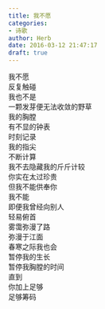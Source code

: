 ```yaml
---  
title: 我不愿  
categories:  
- 诗歌  
author: Herb  
date: 2016-03-12 21:47:17  
draft: true
---  
```

我不愿  
反复触碰  
我也不是  
一颗发芽便无法收敛的野草    
我的胸膛  
有不显的钟表  
时刻记录  
我的指尖  
不断计算    
我不去隐藏我的斤斤计较  
你实在太过珍贵    
但我不能供奉你  
我不能    
即便我曾经向别人  
轻易俯首    
雾霭弥漫了路  
弥漫于江面  
春寒之际我也会  
暂停我的生长    
暂停我胸膛的时间  
直到  
你加上足够  
足够筹码